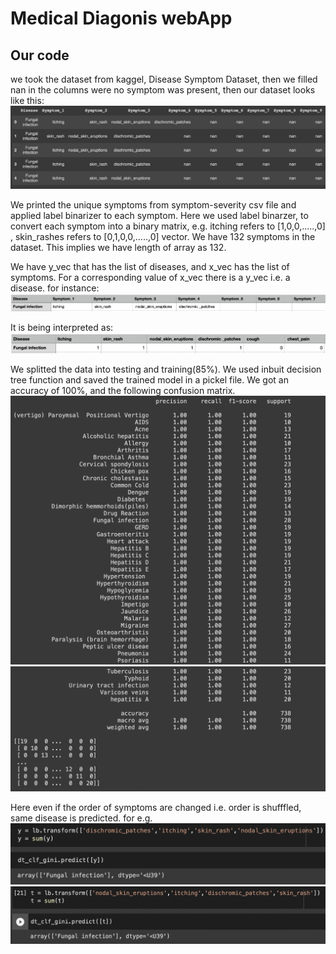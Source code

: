# Medical Diagonis webApp
## Our code
we took the dataset from kaggel, Disease Symptom Dataset, then we filled nan in the columns were no symptom was present, then our dataset looks like this:
![](https://github.com/Ananyaiitbhilai/Assignment1c/blob/main/images/Screenshot%202022-02-21%20at%2012.39.05%20AM.png)<br>

We printed the unique symptoms from symptom-severity csv file and applied label binarizer to each symptom. Here we used label binarzer, to convert each symptom into a binary matrix, e.g. itching refers to [1,0,0,.....,0] , skin_rashes refers to [0,1,0,0,.....,0] vector. We have 132 symptoms in the dataset. This implies we have length of array as 132.

We have y_vec that has the list of diseases, and x_vec has the list of symptoms. For a corresponding value of x_vec there is a y_vec i.e. a disease. for instance:
![](https://github.com/Ananyaiitbhilai/Assignment1c/blob/main/images/Screenshot%202022-02-21%20at%201.09.48%20AM.png)<br>

It is being interpreted as:
![](https://github.com/Ananyaiitbhilai/Assignment1c/blob/main/images/Screenshot%202022-02-21%20at%201.14.05%20AM.png)<br>


We splitted the data into testing and training(85%).
We used inbuit decision tree function and saved the trained model in a pickel file. We got an accuracy of 100%, and the following confusion matrix.
![](https://github.com/Ananyaiitbhilai/Assignment1c/blob/main/images/Screenshot%202022-02-21%20at%201.19.12%20AM.png)<br>
![](https://github.com/Ananyaiitbhilai/Assignment1c/blob/main/images/Screenshot%202022-02-21%20at%201.19.27%20AM.png)<br>


Here even if the order of symptoms are changed i.e. order is shufffled, same disease is predicted. for e.g.
![](https://github.com/Ananyaiitbhilai/Assignment1c/blob/main/images/Screenshot%202022-02-21%20at%201.21.18%20AM.png)<br>
![](https://github.com/Ananyaiitbhilai/Assignment1c/blob/main/images/Screenshot%202022-02-21%20at%201.24.51%20AM.png)<br>


